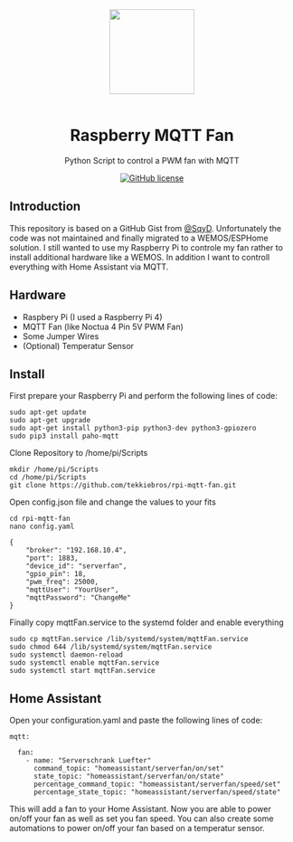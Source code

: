 <div align="center">
    <a href="https://tekkiebros.de">
        <img height="150" src="https://www.tekkiebros.de/wp-content/uploads/TekkieBros-Logo_small-Kopie.jpg">
    </a>
    <br>
    <br>
    <h1>Raspberry MQTT Fan</h1>
    <p>
        Python Script to control a PWM fan with MQTT
    </p>
    <a href="https://github.com/tekkiebros/rpi-mqtt-fan/blob/main/LICENSE"><img alt="GitHub license" src="https://img.shields.io/github/license/tekkiebros/rpi-mqtt-fan"></a>
</div>

## Introduction
This repository is based on a GitHub Gist from <a href="https://gist.github.com/SqyD/a927ab612df767a0cc892bcde23d025c">@SqyD</a>. Unfortunately the code was not maintained and finally migrated to a WEMOS/ESPHome solution.
I still wanted to use my Raspberry Pi to controle my fan rather to install additional hardware like a WEMOS. In addition I want to controll everything with Home Assistant via MQTT.

## Hardware
- Raspbery Pi (I used a Raspberry Pi 4)
- MQTT Fan (like Noctua 4 Pin 5V PWM Fan)
- Some Jumper Wires
- (Optional) Temperatur Sensor

## Install
First prepare your Raspberry Pi and perform the following lines of code:
```
sudo apt-get update
sudo apt-get upgrade
sudo apt-get install python3-pip python3-dev python3-gpiozero
sudo pip3 install paho-mqtt
```
Clone Repository to /home/pi/Scripts
```
mkdir /home/pi/Scripts
cd /home/pi/Scripts
git clone https://github.com/tekkiebros/rpi-mqtt-fan.git
```
Open config.json file and change the values to your fits
```
cd rpi-mqtt-fan
nano config.yaml
```

```
{
    "broker": "192.168.10.4",
    "port": 1883,
    "device_id": "serverfan",
    "gpio_pin": 18,
    "pwm_freq": 25000,
    "mqttUser": "YourUser",
    "mqttPassword": "ChangeMe"
}
```

Finally copy mqttFan.service to the systemd folder and enable everything
```
sudo cp mqttFan.service /lib/systemd/system/mqttFan.service
sudo chmod 644 /lib/systemd/system/mqttFan.service
sudo systemctl daemon-reload
sudo systemctl enable mqttFan.service
sudo systemctl start mqttFan.service
```

## Home Assistant
Open your configuration.yaml and paste the following lines of code:
```
mqtt:

  fan:
    - name: "Serverschrank Luefter"
      command_topic: "homeassistant/serverfan/on/set"
      state_topic: "homeassistant/serverfan/on/state"
      percentage_command_topic: "homeassistant/serverfan/speed/set"
      percentage_state_topic: "homeassistant/serverfan/speed/state"
```
This will add a fan to your Home Assistant. Now you are able to power on/off your fan as well as set you fan speed. You can also create some automations to power on/off your fan based on a temperatur sensor.

